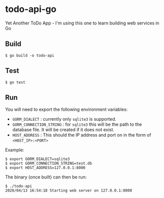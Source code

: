 # todo-api-go
Yet Another ToDo App - I'm using this one to learn building web services in Go

## Build

```shell script
$ go build -o todo-api
```

## Test

```shell script
$ go test
```

## Run

You will need to export the following environment variables:

* `GORM_DIALECT` : currently only `sqlite3` is supported.
* `GORM_CONNECTION_STRING` : for `sqlite3` this will be the path to the database file. It will be created if it does not exist.
* `HOST_ADDRESS` : This should the IP address and port on in the form of `<HOST_IP>:<PORT>`

Example:

```shell script
$ export GORM_DIALECT=sqlite3
$ export GORM_CONNECTION_STRING=test.db
$ export HOST_ADDRESS=127.0.0.1:8000
```

The binary (once built) can then be run:

```shell script
$ ./todo-api
2020/04/13 16:54:18 Starting web server on 127.0.0.1:8000

```
